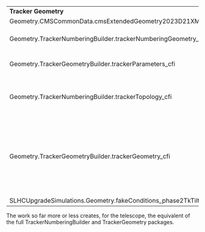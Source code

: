 <table>
  <tr>
    <td> <b> Tracker Geometry </b> </td>
    <td> <b> PixelTelescope geometry </b> </td>
    <td> <b> Notes </b> </td>
  </tr>

  <tr>
    <td> Geometry.CMSCommonData.cmsExtendedGeometry2023D21XML_cfi </td>
    <td> Geometry.TrackerPhase2TestBeam.Phase2TestBeamGeometryXML_cfi    </td>
    <td> DD Geometry. </td>
  </tr>

  <tr>
    <td> Geometry.TrackerNumberingBuilder.trackerNumberingGeometry_cfi  </td>
    <td> Geometry.TrackerPhase2TestBeam.telescopeGeometryNumbering_cfi    </td>
    <td> Geometry is ordered and DetIds are assigned. </td>
  </tr>

  <tr>
    <td> Geometry.TrackerGeometryBuilder.trackerParameters_cfi       </td>
    <td> Geometry.TrackerPhase2TestBeam.telescopeParameters_cfi      </td>
    <td> Read parameters from DD (actually, DetId sheme only). </td>
  </tr>


  <tr>
    <td> Geometry.TrackerNumberingBuilder.trackerTopology_cfi   </td>
    <td>  Geometry.TrackerPhase2TestBeam.telescopeTopology_cfi         </td>
    <td>  Allow to get the layer, or plane, or whether a sensor is inner or outer, etc.. from a given DetId. </td>
  </tr>

  <tr>
    <td> Geometry.TrackerGeometryBuilder.trackerGeometry_cfi     </td>
    <td>  Geometry.TrackerPhase2TestBeam.telescopeGeometry_cfi          </td>
    <td>  Full geometry, as used by the Digitizer. NB: Already operational on telescope geometry, but needs to be renamed to telescopeGeometry_cfi and moved to Phase2TestBeam package. </td>
  </tr>

  <tr>
    <td> SLHCUpgradeSimulations.Geometry.fakeConditions_phase2TkTiltedBase_cff   </td>
    <td>   ?            </td>
    <td> Not tuned yet. </td>
  </tr>

</table>


The work so far more or less creates, for the telescope, the equivalent of the full TrackerNumberingBuilder and TrackerGeometry packages.
